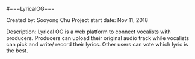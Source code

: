 #===LyricalOG===

Created by: Sooyong Chu
Project start date: Nov 11, 2018

Description:
Lyrical OG is a web platform to connect vocalists with producers. Producers can upload their original audio track while vocalists can pick and write/ record their lyrics. Other users can vote which lyric is the best.

